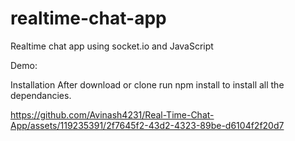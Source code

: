 # realtime-chat-app
Realtime chat app using socket.io and JavaScript

Demo: 



Installation
After download or clone run npm install to install all the dependancies.


https://github.com/Avinash4231/Real-Time-Chat-App/assets/119235391/2f7645f2-43d2-4323-89be-d6104f2f20d7





